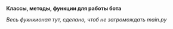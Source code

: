 **Классы, методы, функции для работы бота**

*Весь фукнкионал тут, сделано, чтоб не загромождать main.py*